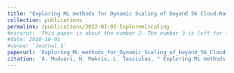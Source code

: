 ```yaml
---
title: "Exploring ML methods for Dynamic Scaling of beyond 5G Cloud-Native RANs"
collection: publications
permalink: /publications/2022-01-01-Exploremlscaling
#excerpt: 'This paper is about the number 2. The number 3 is left for future work.'
#date: 2010-10-01
#venue: 'Journal 1'
paperurl: 'Exploring_ML_methods_for_Dynamic_Scaling_of_beyond_5G_Cloud-Native_RANs.pdf'
citation: 'A. Mudvari, N. Makris, L. Tassiulas, " Exploring ML methods for Dynamic Scaling of beyond 5G Cloud-Native RANs," IEEE International Conference on Communications (ICC), 2022'
---
```


